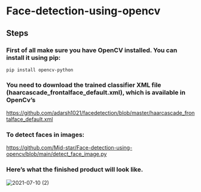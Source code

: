 # Face-detection-using-opencv
## Steps
### First of all make sure you have OpenCV installed. You can install it using pip:

`pip install opencv-python`

### You need to download the trained classifier XML file (haarcascade_frontalface_default.xml), which is available in OpenCv’s

https://github.com/adarsh1021/facedetection/blob/master/haarcascade_frontalface_default.xml
### To detect faces in images:

https://github.com/Mjd-star/Face-detection-using-opencv/blob/main/detect_face_image.py

### Here’s what the finished product will look like.
![2021-07-10 (2)](https://user-images.githubusercontent.com/85651071/125176745-a4466c00-e1de-11eb-90cb-4bf886e9e4e5.png)



